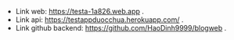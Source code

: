 * Link web: https://testa-1a826.web.app .
* Link api: https://testappduocchua.herokuapp.com/ .
* Link github backend: https://github.com/HaoDinh9999/blogweb .